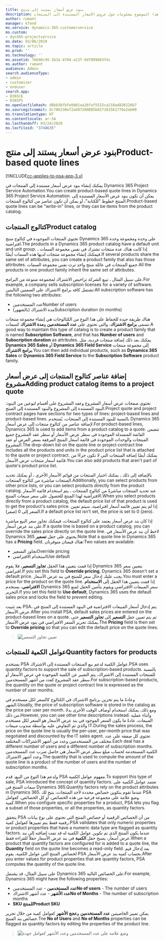 ```yaml
---
title: بنود عرض أسعار يستند إلى منتج
description: يقدم هذا الموضوع معلومات حول عروض الأسعار المستندة إلى المنتجات.
author: rumant
manager: kfend
ms.service: dynamics-365-customerservice
ms.custom:
- dyn365-projectservice
ms.date: 03/06/2019
ms.topic: article
ms.prod: ''
ms.technology: ''
ms.assetid: 76b90c95-1b3a-4704-a13f-9d7099b83f4c
ms.author: rumant
audience: Admin
search.audienceType:
- admin
- customizer
- enduser
search.app:
- D365CE
- D365PS
ms.openlocfilehash: d8bb36fbfe8d01aa26faf5515ca218ad836126b7
ms.sourcegitcommit: 8c786230ef2a497280885b827162561776e2eb00
ms.translationtype: HT
ms.contentlocale: ar-SA
ms.lasthandoff: 03/24/2020
ms.locfileid: "3748635"
---
```

# <a name="product-based-quote-lines"></a><span data-ttu-id="73349-103">بنود عرض أسعار يستند إلى منتج</span><span class="sxs-lookup"><span data-stu-id="73349-103">Product-based quote lines</span></span>

[!INCLUDE[cc-applies-to-psa-app-3.x](../includes/cc-applies-to-psa-app-3x.md)]


<span data-ttu-id="73349-104">يمكنك إنشاء بنود عرض أسعار مستندة إلى المنتجات في Dynamics 365 Project Service Automation.</span><span class="sxs-lookup"><span data-stu-id="73349-104">You can create product-based quote lines in Dynamics 365 Project Service Automation.</span></span> <span data-ttu-id="73349-105">يمكن أن تكون بنود عرض الأسعار المستندة إلى المنتج خطوط "للكتابة"، أو يمكن أن تكون عناصر من كتالوج المنتجات.</span><span class="sxs-lookup"><span data-stu-id="73349-105">Product-based quote lines can be "write-in" lines, or they can be items from the product catalog.</span></span>

## <a name="product-catalog"></a><span data-ttu-id="73349-106">كتالوج المنتجات</span><span class="sxs-lookup"><span data-stu-id="73349-106">Product catalog</span></span>

<span data-ttu-id="73349-107">تحتوي المنتجات الموجودة في كتالوج منتج Dynamics 365 على وحدة ومجموعة وحدة افتراضية.</span><span class="sxs-lookup"><span data-stu-id="73349-107">The products in a Dynamics 365 product catalog have a default unit and unit group.</span></span> <span data-ttu-id="73349-108">إذا كانت هناك عدة منتجات تشترك في نفس مجموعة السمات ، فيمكنك إنشاء مجموعة منتجات لديها هذه السمات أيضًا.</span><span class="sxs-lookup"><span data-stu-id="73349-108">If several products share the same set of attributes, you can create a product family that also has those attributes.</span></span> <span data-ttu-id="73349-109">جميع المنتجات في عائلة منتج واحد ترث نفس مجموعة السمات.</span><span class="sxs-lookup"><span data-stu-id="73349-109">All the products in one product family inherit the same set of attributes.</span></span>

<span data-ttu-id="73349-110">على سبيل المثال ، تبيع الشركة تراخيص الاشتراك لمجموعة متنوعة من البرامج.</span><span class="sxs-lookup"><span data-stu-id="73349-110">For example, a company sells subscription licenses for a variety of software.</span></span> <span data-ttu-id="73349-111">تشتمل كافة برامج الاشتراك على السمتين التاليتين:</span><span class="sxs-lookup"><span data-stu-id="73349-111">All subscription software has the following two attributes:</span></span>

- <span data-ttu-id="73349-112">عدد المستخدمين</span><span class="sxs-lookup"><span data-stu-id="73349-112">Number of users</span></span> 
- <span data-ttu-id="73349-113">مدة الاشتراك (بالشهور)</span><span class="sxs-lookup"><span data-stu-id="73349-113">Subscription duration (in months)</span></span>

<span data-ttu-id="73349-114">هناك طريقة جيدة للحفاظ على هذا النوع من الكتالوجات هي إنشاء مجموعة منتجات تسمى **برامج الاشتراك**، والتي تحتوي على **عدد المستخدمين** و**مدة الاشتراك** كسمات.</span><span class="sxs-lookup"><span data-stu-id="73349-114">A good way to maintain this type of catalog is to create a product family that is named **Subscription Software**, and that has **Number of users** and **Subscription duration** as attributes.</span></span> <span data-ttu-id="73349-115">يمكنك بعد ذلك إضافة منتجات فردية، مثل **Dynamics 365 Sales** أو **Dynamics 365 Field Service** إلى مجموعة منتجات **برامج الاشتراك**.</span><span class="sxs-lookup"><span data-stu-id="73349-115">You can then add individual products, such as **Dynamics 365 Sales** or **Dynamics 365 Field Service** to the **Subscription Software** product family.</span></span>

## <a name="adding-product-catalog-items-to-a-project-quote"></a><span data-ttu-id="73349-116">إضافة عناصر كتالوج المنتجات إلى عرض أسعار مشروع</span><span class="sxs-lookup"><span data-stu-id="73349-116">Adding product catalog items to a project quote</span></span>

<span data-ttu-id="73349-117">تحتوي صفحات عرض أسعار المشروع وعقد المشروع على أقسام لنوعين من البنود: البنود المستندة إلى المشروع والبنود المستندة إلى المنتج.</span><span class="sxs-lookup"><span data-stu-id="73349-117">Project quote and project contract pages have sections for two types of lines: project-based lines and product-based lines.</span></span> <span data-ttu-id="73349-118">بالنسبة للبنود المستندة إلى المنتجات، يُستخدم Dynamics 365 لإضافة عناصر من كتالوج منتجات إلى عرض أسعار.</span><span class="sxs-lookup"><span data-stu-id="73349-118">For product-based lines, Dynamics 365 is used to add items from a product catalog to a quote.</span></span> <span data-ttu-id="73349-119">تتضمن القائمة المنسدلة الموجودة في سطر عرض الأسعار أو سطر عقد المشروع جميع المنتجات والوحدات الموجودة في قائمة أسعار المنتج المرفقة بسعر العرض أو عقد المشروع.</span><span class="sxs-lookup"><span data-stu-id="73349-119">The drop-down list on the quote line or project contract line includes all the products and units in the product price list that is attached to the quote or project contract.</span></span> <span data-ttu-id="73349-120">يمكنك أيضًا إضافة المنتجات التي لا تكون جزءًا من قائمة أسعار منتجات عرض الأسعار.</span><span class="sxs-lookup"><span data-stu-id="73349-120">You can also add products that aren't part of quote's product price list.</span></span>

<span data-ttu-id="73349-121">بالإضافة إلى ذلك ، يمكنك اختيار المنتجات من قوائم الأسعار الأخرى ، أو يمكنك تحديد المنتجات مباشرة من كتالوج المنتجات.</span><span class="sxs-lookup"><span data-stu-id="73349-121">Additionally, you can select products from other price lists, or you can select products directly from the product catalog.</span></span> <span data-ttu-id="73349-122">عند تحديد المنتجات مباشرةً من كتالوج المنتجات ، يتم استخدام قائمة الأسعار الافتراضية لهذا المنتج للحصول على سعر مبيعات المنتج.</span><span class="sxs-lookup"><span data-stu-id="73349-122">When you select products directly from a product catalog, the default price list of that product is used to get the product's sales price.</span></span> <span data-ttu-id="73349-123">إذا لم يتم تعيين قائمة أسعار افتراضية، سيتم تعيين السعر إلى 0 (صفر).</span><span class="sxs-lookup"><span data-stu-id="73349-123">If a default price list isn't set, the price is set to 0 (zero).</span></span>

<span data-ttu-id="73349-124">إذا كان بند عرض أسعار يعتمد على كتالوج المنتجات، فيمكنك تجاوز سعر البيع مباشرة على بند عرض أسعار.</span><span class="sxs-lookup"><span data-stu-id="73349-124">If a quote line is based on a product catalog, you can override the sales price directly on the quote line.</span></span> <span data-ttu-id="73349-125">لاحظ أن بند عرض الأسعار في Dynamics 365 يحتوي على حقل **تسعير**.</span><span class="sxs-lookup"><span data-stu-id="73349-125">Note that a quote line in Dynamics 365 has a **Pricing** field.</span></span> <span data-ttu-id="73349-126">هناك قيمتان متوفرتان:</span><span class="sxs-lookup"><span data-stu-id="73349-126">Two values are available:</span></span>

- <span data-ttu-id="73349-127">تجاوز التسعير</span><span class="sxs-lookup"><span data-stu-id="73349-127">Override pricing</span></span>  
- <span data-ttu-id="73349-128">استخدام الافتراضي</span><span class="sxs-lookup"><span data-stu-id="73349-128">Use default</span></span>

<span data-ttu-id="73349-129">إذا قمت بتعيين هذا الحقل **تجاوز التسعير**، فلا يقوم Dynamics 365 بتعيين سعر افتراضي.</span><span class="sxs-lookup"><span data-stu-id="73349-129">If you set this field to **Override pricing**, Dynamics 365 doesn't set a default price.</span></span> <span data-ttu-id="73349-130">يجب عليك إدخال سعر للمنتج في بند عرض الأسعار.</span><span class="sxs-lookup"><span data-stu-id="73349-130">You must enter a price for the product on the quote line.</span></span> <span data-ttu-id="73349-131">إذا قمت بتعيين هذا الحقل إلى **الاستخدام الافتراضي**، يستخدم Dynamics 365 سعر المبيعات الافتراضي ويقوم بتأمين الحقل لمنع التحرير.</span><span class="sxs-lookup"><span data-stu-id="73349-131">If you set this field to **Use default**, Dynamics 365 uses the default sales price and locks the field to prevent editing.</span></span>

<span data-ttu-id="73349-132">بعد تثبيت PSA، يتم إدخال أسعار المبيعات الافتراضية في البنود المستندة إلى المنتج في عرض الأسعار.</span><span class="sxs-lookup"><span data-stu-id="73349-132">After you install PSA, default sales prices are entered on the product-based lines on a quote.</span></span> <span data-ttu-id="73349-133">ثم يتم تعيين حقل **التسعير** إلى **تجاوز التسعير** حتى يمكنك تحرير السعر الافتراضي في بنود عرض الأسعار.</span><span class="sxs-lookup"><span data-stu-id="73349-133">The **Pricing** field is then set to **Override pricing** so that you can edit the default price on the quote lines.</span></span>

> ![تعيين تجاوز التسعير](media/basic-guide-10.png)
 
## <a name="quantity-factors-for-products"></a><span data-ttu-id="73349-135">عوامل الكمية للمنتجات</span><span class="sxs-lookup"><span data-stu-id="73349-135">Quantity factors for products</span></span>

<span data-ttu-id="73349-136">يستخدم PSA عوامل الكمية لدعم بيع المنتجات المستندة إلى الاشتراك.</span><span class="sxs-lookup"><span data-stu-id="73349-136">PSA uses quantity factors to support the sale of subscription-based products.</span></span> <span data-ttu-id="73349-137">بالنسبة للمنتجات المستندة إلى الاشتراك، يتم التعبير عن الكمية الموجودة في عرض الأسعار أو سطر عقد المشروع كعدد من أشهر المستخدمين.</span><span class="sxs-lookup"><span data-stu-id="73349-137">For subscription-based products, the quantity on the quote or project contract line is expressed as the number of user months.</span></span>

<span data-ttu-id="73349-138">وعادةً ما يتم تخزين برنامج الاشتراك في الكتالوج كالسعر لكل مستخدم في الشهر.</span><span class="sxs-lookup"><span data-stu-id="73349-138">Usually, the price of subscription software is stored in the catalog as the price per user per month.</span></span> <span data-ttu-id="73349-139">ومع ذلك، يمكنك استخدام أوصاف الوقت الأخرى بدلا من ذلك.</span><span class="sxs-lookup"><span data-stu-id="73349-139">However, you can use other time descriptions instead.</span></span> <span data-ttu-id="73349-140">وأثناء عمليه المبيعات، عادةً ما يكون السعر الموجود في بند عرض الأسعار هو السعر لكل مستخدم والذي تم التفاوض عليه بواسطة مندوب مبيعات IT.</span><span class="sxs-lookup"><span data-stu-id="73349-140">During the sales process, the price on the quote line is usually the per-user, per-month price that was negotiated and discounted by the IT sales agent.</span></span> <span data-ttu-id="73349-141">تحتوي كل صفقة على عدد مختلف من المستخدمين وعدد من أشهر الاشتراكات المختلفة.</span><span class="sxs-lookup"><span data-stu-id="73349-141">Each deal has a different number of users and a different number of subscription months.</span></span> <span data-ttu-id="73349-142">الكمية المستخدمة لحساب مبلغ سطر عرض الأسعار هي حاصل ضرب عدد المستخدمين وعدد أشهر الاشتراك.</span><span class="sxs-lookup"><span data-stu-id="73349-142">The quantity that is used to compute the amount of the quote line is a product of the number of users and the number of subscription months.</span></span>

<span data-ttu-id="73349-143">ولدعم هذا النوع من البيع، قدم PSA مفهوم عوامل الكمية.</span><span class="sxs-lookup"><span data-stu-id="73349-143">To support this type of sale, PSA introduced the concept of quantity factors.</span></span> <span data-ttu-id="73349-144">تعتمد عوامل الكمية على سمات المنتج في Dynamics 365.</span><span class="sxs-lookup"><span data-stu-id="73349-144">Quantity factors rely on the product attributes in Dynamics 365.</span></span> <span data-ttu-id="73349-145">عندما تقوم بتكوين خصائص محددة لأحد المنتجات، يتيح لك PSA وضع علامة على مجموعة فرعية من هذه الخصائص، أو كل الخصائص، كعوامل كمية.</span><span class="sxs-lookup"><span data-stu-id="73349-145">When you configure specific properties for a product, PSA lets you flag a subset of those properties, or all the properties, as quantity factors.</span></span>

<span data-ttu-id="73349-146">يتحقق PSA من أن الخصائص الرقمية أو خصائص المنتج التي تحتوي على نوع بيانات رقمية فقط يتم تمييزها كعوامل كمية.</span><span class="sxs-lookup"><span data-stu-id="73349-146">PSA validates that only numeric properties or product properties that have a numeric data type are flagged as quantity factors.</span></span> <span data-ttu-id="73349-147">عندما يكون المنتج الذي تم تكوين عوامل الكمية له قد تمت إضافته إلى بند عرض أسعار، يصبح حقل **الكمية** في بند عرض الأسعار حقلاً للقراءة فقط.</span><span class="sxs-lookup"><span data-stu-id="73349-147">When a product that quantity factors are configured for is added to a quote line, the **Quantity** field on the quote line becomes a read-only field.</span></span> <span data-ttu-id="73349-148">بعد إدخال قيم لخصائص المنتج التي عوامل الكمية، يقوم PSA بحساب كمية بند عرض الأسعار.</span><span class="sxs-lookup"><span data-stu-id="73349-148">After you enter values for product properties that are quantity factors, PSA computes the quantity of the quote line.</span></span>

<span data-ttu-id="73349-149">على سبيل المثال، قد يشتمل Dynamics 365 على الخصائص التالية:</span><span class="sxs-lookup"><span data-stu-id="73349-149">For example, Dynamics 365 might have the following properties:</span></span> 

- <span data-ttu-id="73349-150">**عدد المستخدمين** - عدد المستخدمين</span><span class="sxs-lookup"><span data-stu-id="73349-150">**No of users** - The number of users</span></span> 
- <span data-ttu-id="73349-151">**عدد الأشهر** - عدد أشهر الاشتراك</span><span class="sxs-lookup"><span data-stu-id="73349-151">**No of Months** - The number of subscription months</span></span>
- <span data-ttu-id="73349-152">**SKU للمنتج**</span><span class="sxs-lookup"><span data-stu-id="73349-152">**Product SKU**</span></span> 

<span data-ttu-id="73349-153">يمكن تمييز الخاصيتين **عدد المستخدمين** و**عجج الأشهر** كعوامل كمية من خلال تحرير خصائص بند المنتج.</span><span class="sxs-lookup"><span data-stu-id="73349-153">Tne **No of Users** and **No of Months** properties can be flagged as quantity factors by editing the properties of the product line.</span></span> 

> ![وضع علامة على عدد المستخدمين وعدد الأشهر كعوامل جودة](media/basic-guide-11.png)
 
